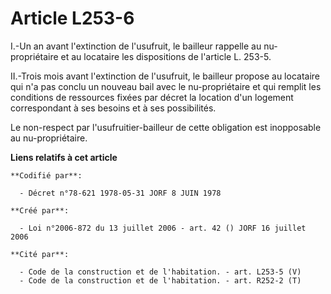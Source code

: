 # Article L253-6

I.-Un an avant l'extinction de l'usufruit, le bailleur rappelle au nu-propriétaire et au locataire les dispositions de
l'article L. 253-5. 

II.-Trois mois avant l'extinction de l'usufruit, le bailleur propose au locataire qui n'a pas conclu un nouveau bail avec le
nu-propriétaire et qui remplit les conditions de ressources fixées par décret la location d'un logement correspondant à ses
besoins et à ses possibilités. 

Le non-respect par l'usufruitier-bailleur de cette obligation est inopposable au nu-propriétaire.

**Liens relatifs à cet article**

	**Codifié par**:

	  - Décret n°78-621 1978-05-31 JORF 8 JUIN 1978

	**Créé par**:

	  - Loi n°2006-872 du 13 juillet 2006 - art. 42 () JORF 16 juillet 2006

	**Cité par**:

	  - Code de la construction et de l'habitation. - art. L253-5 (V)
	  - Code de la construction et de l'habitation. - art. R252-2 (T)
